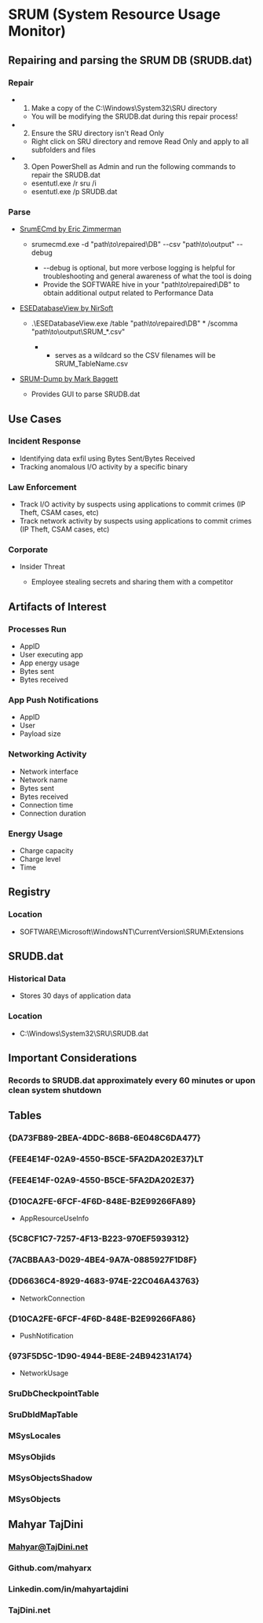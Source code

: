 # SRUM (System Resource Usage Monitor)

## Repairing and parsing the SRUM DB (SRUDB.dat) 

### Repair

- 1. Make a copy of the C:\Windows\System32\SRU directory

	- You will be modifying the SRUDB.dat during this repair process!

- 2. Ensure the SRU directory isn't Read Only

	- Right click on SRU directory and remove Read Only and apply to all subfolders and files

- 3. Open PowerShell as Admin and run the following commands to repair the SRUDB.dat

	- esentutl.exe /r sru /i
	- esentutl.exe /p SRUDB.dat

### Parse

- [SrumECmd by Eric Zimmerman](https://github.com/EricZimmerman/Srum)

	- srumecmd.exe -d "path\to\repaired\DB" --csv "path\to\output" --debug

		- --debug is optional, but more verbose logging is helpful for troubleshooting and general awareness of what the tool is doing
		- Provide the SOFTWARE hive in your "path\to\repaired\DB" to obtain additional output related to Performance Data

- [ESEDatabaseView by NirSoft](https://www.nirsoft.net/utils/ese_database_view.html)

	- .\ESEDatabaseView.exe /table "path\to\repaired\DB" * /scomma "path\to\output\SRUM_*.csv"

		- * serves as a wildcard so the CSV filenames will be SRUM_TableName.csv

- [SRUM-Dump by Mark Baggett](https://github.com/MarkBaggett/srum-dump)

	- Provides GUI to parse SRUDB.dat

## Use Cases

### Incident Response

- Identifying data exfil using Bytes Sent/Bytes Received
- Tracking anomalous I/O activity by a specific binary

### Law Enforcement

- Track I/O activity by suspects using applications to commit crimes (IP Theft, CSAM cases, etc)
- Track network activity by suspects using applications to commit crimes (IP Theft, CSAM cases, etc)

### Corporate

- Insider Threat

	- Employee stealing secrets and sharing them with a competitor

## Artifacts of Interest

### Processes Run

- AppID
- User executing app
- App energy usage
- Bytes sent
- Bytes received

### App Push Notifications

- AppID
- User
- Payload size

### Networking Activity

- Network interface
- Network name
- Bytes sent
- Bytes received
- Connection time
- Connection duration

### Energy Usage

- Charge capacity
- Charge level
- Time

## Registry

### Location

- SOFTWARE\Microsoft\WindowsNT\CurrentVersion\SRUM\Extensions

## SRUDB.dat

### Historical Data

- Stores 30 days of application data

### Location

- C:\Windows\System32\SRU\SRUDB.dat

## Important Considerations

### Records to SRUDB.dat approximately every 60 minutes or upon clean system shutdown

## Tables

### {DA73FB89-2BEA-4DDC-86B8-6E048C6DA477}

### {FEE4E14F-02A9-4550-B5CE-5FA2DA202E37}LT

### {FEE4E14F-02A9-4550-B5CE-5FA2DA202E37}

### {D10CA2FE-6FCF-4F6D-848E-B2E99266FA89}

- AppResourceUseInfo

### {5C8CF1C7-7257-4F13-B223-970EF5939312}

### {7ACBBAA3-D029-4BE4-9A7A-0885927F1D8F}

### {DD6636C4-8929-4683-974E-22C046A43763}

- NetworkConnection

### {D10CA2FE-6FCF-4F6D-848E-B2E99266FA86}

- PushNotification

### {973F5D5C-1D90-4944-BE8E-24B94231A174}

- NetworkUsage

### SruDbCheckpointTable

### SruDbIdMapTable

### MSysLocales

### MSysObjids

### MSysObjectsShadow

### MSysObjects

## Mahyar TajDini

### Mahyar@TajDini.net

### Github.com/mahyarx

### Linkedin.com/in/mahyartajdini

### TajDini.net

